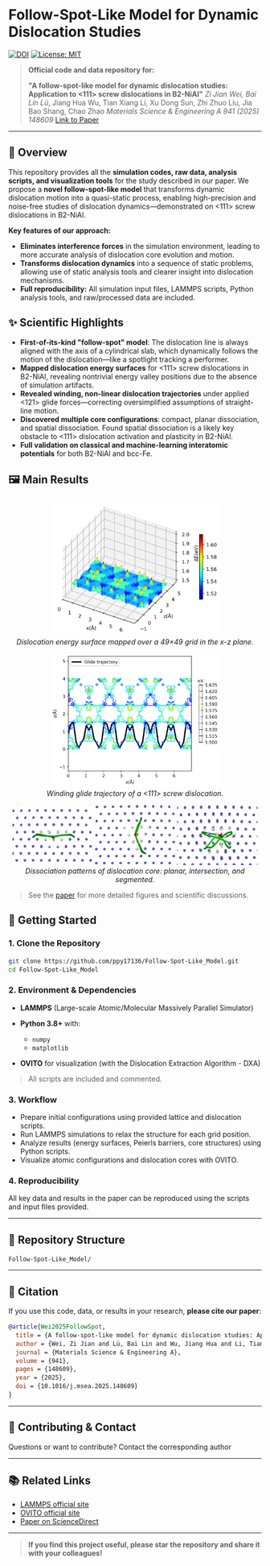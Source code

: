 # Follow-Spot-Like Model for Dynamic Dislocation Studies

[![DOI](https://img.shields.io/badge/DOI-10.1016/j.msea.2025.148609-blue.svg)](https://doi.org/10.1016/j.msea.2025.148609)
[![License: MIT](https://img.shields.io/badge/license-MIT-green.svg)](./LICENSE)

> **Official code and data repository for:**
>
> **"A follow-spot-like model for dynamic dislocation studies: Application to <111> screw dislocations in B2-NiAl"**
> *Zi Jian Wei, Bai Lin Lü*, Jiang Hua Wu, Tian Xiang Li, Xu Dong Sun, Zhi Zhuo Liu, Jia Bao Shang, Chao Zhao
> *Materials Science & Engineering A 941 (2025) 148609*
> [Link to Paper](https://doi.org/10.1016/j.msea.2025.148609)

---

## 🌟 Overview

This repository provides all the **simulation codes, raw data, analysis scripts, and visualization tools** for the study described in our paper. We propose a **novel follow-spot-like model** that transforms dynamic dislocation motion into a quasi-static process, enabling high-precision and noise-free studies of dislocation dynamics—demonstrated on <111> screw dislocations in B2-NiAl.

**Key features of our approach:**

* **Eliminates interference forces** in the simulation environment, leading to more accurate analysis of dislocation core evolution and motion.
* **Transforms dislocation dynamics** into a sequence of static problems, allowing use of static analysis tools and clearer insight into dislocation mechanisms.
* **Full reproducibility:** All simulation input files, LAMMPS scripts, Python analysis tools, and raw/processed data are included.

## ✨ Scientific Highlights

* **First-of-its-kind "follow-spot" model**: The dislocation line is always aligned with the axis of a cylindrical slab, which dynamically follows the motion of the dislocation—like a spotlight tracking a performer.
* **Mapped dislocation energy surfaces** for <111> screw dislocations in B2-NiAl, revealing nontrivial energy valley positions due to the absence of simulation artifacts.
* **Revealed winding, non-linear dislocation trajectories** under applied <121> glide forces—correcting oversimplified assumptions of straight-line motion.
* **Discovered multiple core configurations**: compact, planar dissociation, and spatial dissociation. Found spatial dissociation is a likely key obstacle to <111> dislocation activation and plasticity in B2-NiAl.
* **Full validation on classical and machine-learning interatomic potentials** for both B2-NiAl and bcc-Fe.

## 🖼️ Main Results

<p align="center">
  <img src="docs/sanwei.png" width="340px"><br>
  <em>Dislocation energy surface mapped over a 49×49 grid in the x-z plane.</em>
</p>

<p align="center">
  <img src="docs/guijixian+denggaoxian.png" width="340px"><br>
  <em>Winding glide trajectory of a &lt;111&gt; screw dislocation.</em>
</p>

<p align="center">
  <img src="docs/core_structures1.png" width="160px" title="Planar dissociation configuration">
  <img src="docs/core_structures2.png" width="160px" title="Intersection dissociation configuration">
  <img src="docs/core_structures3.png" width="160px" title="Segmented dissociation configuration"><br>
  <em>Dissociation patterns of dislocation core: planar, intersection, and segmented.</em>
</p>

> See the [paper](https://doi.org/10.1016/j.msea.2025.148609) for more detailed figures and scientific discussions.

## 🚀 Getting Started

### 1. Clone the Repository

```bash
git clone https://github.com/ppy17136/Follow-Spot-Like_Model.git
cd Follow-Spot-Like_Model
```

### 2. Environment & Dependencies

* **LAMMPS** (Large-scale Atomic/Molecular Massively Parallel Simulator)
* **Python 3.8+** with:

  * `numpy`
  * `matplotlib`
* **OVITO** for visualization (with the Dislocation Extraction Algorithm - DXA)

> All scripts are included and commented. 

### 3. Workflow

* Prepare initial configurations using provided lattice and dislocation scripts.
* Run LAMMPS simulations to relax the structure for each grid position.
* Analyze results (energy surfaces, Peierls barriers, core structures) using Python scripts.
* Visualize atomic configurations and dislocation cores with OVITO.

### 4. Reproducibility

All key data and results in the paper can be reproduced using the scripts and input files provided. 

---

## 📁 Repository Structure

```
Follow-Spot-Like_Model/

```

---

## 📝 Citation

If you use this code, data, or results in your research, **please cite our paper**:

```bibtex
@article{Wei2025FollowSpot,
  title = {A follow-spot-like model for dynamic dislocation studies: Application to <111> screw dislocations in B2-NiAl},
  author = {Wei, Zi Jian and Lü, Bai Lin and Wu, Jiang Hua and Li, Tian Xiang and Sun, Xu Dong and Liu, Zhi Zhuo and Shang, Jia Bao and Zhao, Chao},
  journal = {Materials Science & Engineering A},
  volume = {941},
  pages = {148609},
  year = {2025},
  doi = {10.1016/j.msea.2025.148609}
}
```

---

## 🤝 Contributing & Contact

Questions or want to contribute?
Contact the corresponding author

---

## 📚 Related Links

* [LAMMPS official site](https://lammps.sandia.gov/)
* [OVITO official site](https://www.ovito.org/)
* [Paper on ScienceDirect](https://doi.org/10.1016/j.msea.2025.148609)


---

> **If you find this project useful, please star the repository and share it with your colleagues!**







